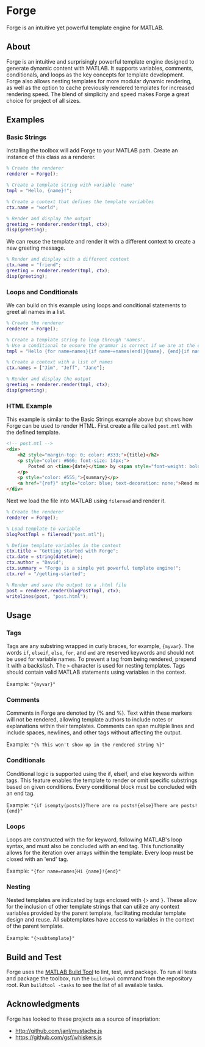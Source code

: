 Forge
===========

Forge is an intuitive yet powerful template engine for MATLAB.

About
-----

Forge is an intuitive and surprisingly powerful template engine designed to generate dynamic content with MATLAB. It supports variables, comments, conditionals, and loops as the key concepts for template development. Forge also allows nesting templates for more modular dynamic rendering, as well as the option to cache previously rendered templates for increased rendering speed. The blend of simplicity and speed makes Forge a great choice for project of all sizes.

Examples
--------

### Basic Strings

Installing the toolbox will add Forge to your MATLAB path. Create an instance of this class as a renderer.

```matlab
% Create the renderer
renderer = Forge();

% Create a template string with variable 'name'
tmpl = "Hello, {name}!";

% Create a context that defines the template variables
ctx.name = "world";

% Render and display the output
greeting = renderer.render(tmpl, ctx);
disp(greeting);
```

We can reuse the template and render it with a different context to create a new greeting message.

```matlab
% Render and display with a different context
ctx.name = "friend";
greeting = renderer.render(tmpl, ctx);
disp(greeting);
```

### Loops and Conditionals

We can build on this example using loops and conditional statements to greet all names in a list.

```matlab
% Create the renderer
renderer = Forge();

% Create a template string to loop through 'names'.
% Use a conditional to ensure the grammar is correct if we are at the end of the list.
tmpl = "Hello {for name=names}{if name~=names(end)}{name}, {end}{if name==names(end)}and {name}.{end}{end}";

% Create a context with a list of names
ctx.names = ["Jim", "Jeff", "Jane"];

% Render and display the output
greeting = renderer.render(tmpl, ctx);
disp(greeting);
```

### HTML Example
This example is similar to the Basic Strings example above but shows how Forge can be used to render HTML. First create a file called `post.mtl` with the defined template.

```html
<!-- post.mtl -->
<div>
    <h2 style="margin-top: 0; color: #333;">{title}</h2>
    <p style="color: #666; font-size: 14px;">
        Posted on <time>{date}</time> by <span style="font-weight: bold;">{author}</span>
    </p>
    <p style="color: #555;">{summary}</p>
    <a href="{ref}" style="color: blue; text-decoration: none;">Read more &rarr;</a>
</div>
```

Next we load the file into MATLAB using `fileread` and render it.

```matlab
% Create the renderer
renderer = Forge();

% Load template to variable
blogPostTmpl = fileread("post.mtl");

% Define template variables in the context
ctx.title = "Getting started with Forge";
ctx.date = string(datetime);
ctx.author = "David";
ctx.summary = "Forge is a simple yet powerful template engine!";
ctx.ref = "/getting-started";

% Render and save the output to a .html file
post = renderer.render(blogPostTmpl, ctx);
writelines(post, "post.html");
```

Usage
-----

### Tags

Tags are any substring wrapped in curly braces, for example, `{myvar}`. The words `if`, `elseif`, `else`, `for`, and `end` are reserved  keywords and should not be used for variable names. To prevent a tag  from being rendered, prepend it with a backslash. The `>` character  is used for nesting templates. Tags should contain valid MATLAB  statements using variables in the context.

Example: `"{myvar}"`

### Comments

Comments in Forge are denoted by {% and %}.  Text within these markers will not be rendered, allowing template  authors to include notes or explanations within their templates.  Comments can span multiple lines and include spaces, newlines, and other tags without affecting the output.

Example: `"{% This won't show up in the rendered string %}"`

### Conditionals

Conditional logic is supported using the if, elseif, and else  keywords within tags. This feature enables the template to render or  omit specific substrings based on given conditions. Every conditional  block must be concluded with an end tag.

Example: `"{if isempty(posts)}There are no posts!{else}There are posts!{end}"`

### Loops
Loops are constructed with the for keyword, following MATLAB's loop syntax, and must also be concluded with an end tag. This functionality allows for the iteration over arrays within the template. Every loop must be closed with an 'end' tag.

Example: `"{for name=names}Hi {name}!{end}"`

### Nesting

Nested templates are indicated by tags enclosed with `{>` and `}`.  These allow for the inclusion of other template strings that can utilize any context variables provided by the parent template, facilitating  modular template design and reuse. All subtemplates have access to variables in the context of the parent template.

Example: `"{>subtemplate}"`

Build and Test
--------------

Forge uses the [MATLAB Build Tool](https://www.mathworks.com/help/matlab/matlab_prog/overview-of-matlab-build-tool.html) to lint, test, and package. To run all tests and package the toolbox, run the `buildtool` command from the repository root. Run `buildtool -tasks` to see the list of all available tasks.

Acknowledgments
---------------
Forge has looked to these projects as a source of inspriation:
* http://github.com/janl/mustache.js
* https://github.com/gsf/whiskers.js
